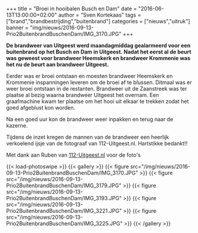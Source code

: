+++
title = "Broei in hooibalen Busch en Dam"
date = "2016-06-13T13:00:00+02:00"
author = "Sven Kortekaas"
tags = ["brand","brandbestrijding","buitenbrand"]
categories = ["nieuws","uitruk"]
banner = "img/nieuws/2016-09-13-Prio2BuitenbrandBuschenDam/IMG_3170.JPG"
+++

**De brandweer van Uitgeest werd maandagmiddag gealarmeerd voor een buitenbrand op het Busch en Dam in Uitgeest. Nadat het eerst al de beurt was geweest voor brandweer Heemskerk en brandweer Krommenie was het nu de beurt aan brandweer Uitgeest.**  

Eerder was er broei ontstaan en moesten brandweer Heemskerk en Krommenie inspanningen leveren om de broei af te blussen. Ditmaal was er weer broei ontstaan in de restanten. Brandweer uit de Zaanstreek was ter plaatse al bezig waarna brandweer Uitgeest het overnam. Een graafmachine kwam ter plaatse om het hooi uit elkaar te trekken zodat het goed afgeblust kon worden.  

Na een goed uur kon de brandweer weer inpakken en terug naar de kazerne.  

Tijdens de inzet kregen de mannen van de brandweer een heerlijk verkoelend ijsje van de fotograaf van 112-Uitgeest.nl. Hartstikke bedankt!!  

Met dank aan Ruben van [112-Uitgeest.nl](https://www.112-uitgeest.nl) voor de foto's  

{{< load-photoswipe >}}
{{< gallery >}}
  {{< figure src="/img/nieuws/2016-09-13-Prio2BuitenbrandBuschenDam/IMG_3170.JPG" >}}
  {{< figure src="/img/nieuws/2016-09-13-Prio2BuitenbrandBuschenDam/IMG_3179.JPG" >}}
  {{< figure src="/img/nieuws/2016-09-13-Prio2BuitenbrandBuschenDam/IMG_3193.JPG" >}}
  {{< figure src="/img/nieuws/2016-09-13-Prio2BuitenbrandBuschenDam/IMG_3221.JPG" >}}
  {{< figure src="/img/nieuws/2016-09-13-Prio2BuitenbrandBuschenDam/IMG_3225.JPG" >}}
{{< /gallery >}}

